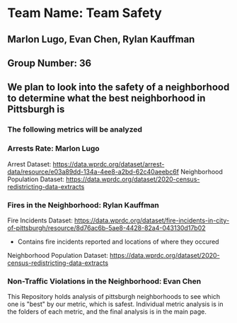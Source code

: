 # Team Name: Team Safety
## Marlon Lugo, Evan Chen, Rylan Kauffman
## Group Number: 36

## We plan to look into the safety of a neighborhood to determine what the best neighborhood in Pittsburgh is

### The following metrics will be analyzed

### Arrests Rate: Marlon Lugo
Arrest Dataset: https://data.wprdc.org/dataset/arrest-data/resource/e03a89dd-134a-4ee8-a2bd-62c40aeebc6f
Neighborhood Population Dataset: https://data.wprdc.org/dataset/2020-census-redistricting-data-extracts
### Fires in the Neighborhood: Rylan Kauffman
Fire Incidents Dataset: https://data.wprdc.org/dataset/fire-incidents-in-city-of-pittsburgh/resource/8d76ac6b-5ae8-4428-82a4-043130d17b02
* Contains fire incidents reported and locations of where they occured

Neighborhood Population Dataset: https://data.wprdc.org/dataset/2020-census-redistricting-data-extracts

### Non-Traffic Violations in the Neighborhood: Evan Chen

This Repository holds analysis of pittsburgh neighborhoods to see which one is "best" by our metric, which is safest. Individual metric analysis is in the folders of each metric, and the final analysis is in the main page.